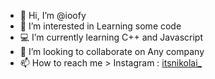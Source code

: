 - 👋 Hi, I’m @ioofy
- 👀 I’m interested in Learning some code
- 💻 I’m currently learning C++ and Javascript
- 💞️ I’m looking to collaborate on Any company
- 📫 How to reach me > Instagram : [itsnikolai_](https://instagram.com/itsnikolai_)

